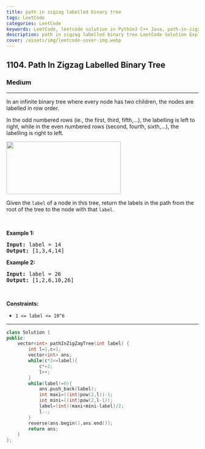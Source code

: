 ```yaml
---
title: path in zigzag labelled binary tree
tags: LeetCode
categories: LeetCode
keywords: LeetCode, leetcode solution in Python3 C++ Java, path-in-zigzag-labelled-binary-tree solution
description: path in zigzag labelled binary tree LeetCode Solution Explained
cover: /assets/img/leetcode-cover-img.webp
---
```





<h2>1104. Path In Zigzag Labelled Binary Tree</h2><h3>Medium</h3><hr><div><p>In an infinite binary tree where every node has two children, the nodes are labelled in row order.</p>

<p>In the odd numbered rows (ie., the first, third, fifth,...), the labelling is left to right, while in the even numbered rows (second, fourth, sixth,...), the labelling is right to left.</p>

<p><img alt="" src="https://assets.leetcode.com/uploads/2019/06/24/tree.png" style="width: 300px; height: 138px;"></p>

<p>Given the <code>label</code> of a node in this tree, return the labels in the path from the root of the tree to the&nbsp;node with that <code>label</code>.</p>

<p>&nbsp;</p>
<p><strong>Example 1:</strong></p>

<pre><strong>Input:</strong> label = 14
<strong>Output:</strong> [1,3,4,14]
</pre>

<p><strong>Example 2:</strong></p>

<pre><strong>Input:</strong> label = 26
<strong>Output:</strong> [1,2,6,10,26]
</pre>

<p>&nbsp;</p>
<p><strong>Constraints:</strong></p>

<ul>
	<li><code>1 &lt;= label &lt;= 10^6</code></li>
</ul>
</div>

---




```cpp
class Solution {
public:
    vector<int> pathInZigZagTree(int label) {
        int l=1,c=1;
        vector<int> ans;
        while(c*2<=label){
            c*=2;
            l++;
        }
        while(label!=0){
            ans.push_back(label);
            int maxi=((int)pow(2,l))-1;
            int mini=((int)pow(2,l-1));
            label=(int)(maxi+mini-label)/2;
            l--;
        }
        reverse(ans.begin(),ans.end());
        return ans;
    }
};
```
